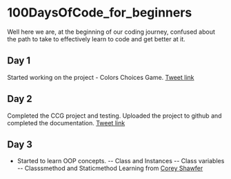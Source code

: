 # 100DaysOfCode_for_beginners

Well here we are, at the beginning of our coding journey, confused about the path to take to effectively learn to code and get better at it.

## Day 1
Started working on the project - Colors Choices Game.
[Tweet link](https://twitter.com/Aniket_ydv/status/1315615408808841218)


## Day 2

Completed the CCG project and testing.
Uploaded the project to github and completed the documentation. [Tweet link](https://twitter.com/Aniket_ydv/status/1316034931634565126)

## Day 3
- Started to learn OOP concepts.
-- Class and Instances 
-- Class variables
-- Classsmethod and Staticmethod 
Learning from [Corey Shawfer](https://www.youtube.com/playlist?list=PL-osiE80TeTsqhIuOqKhwlXsIBIdSeYtc)
